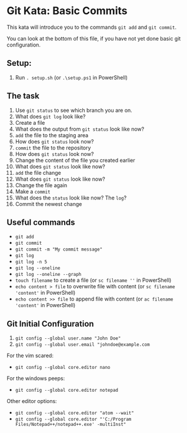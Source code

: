 # Git Kata: Basic Commits
This kata will introduce you to the commands `git add` and `git commit`.

You can look at the bottom of this file, if you have not yet done basic git configuration.

## Setup:

1. Run `. setup.sh` (or `.\setup.ps1` in PowerShell)

## The task

1. Use `git status` to see which branch you are on.
1. What does `git log` look like?
1. Create a file
1. What does the output from `git status` look like now?
1. `add` the file to the staging area
1. How does `git status` look now?
1. `commit` the file to the repository
1. How does `git status` look now?
1. Change the content of the file you created earlier
1. What does `git status` look like now?
1. `add` the file change
1. What does `git status` look like now?
1. Change the file again
1. Make a `commit`
1. What does the `status` look like now? The `log`?
1. Commit the newest change

## Useful commands
- `git add`
- `git commit`
- `git commit -m "My commit message"`
- `git log`
- `git log -n 5`
- `git log --oneline`
- `git log --oneline --graph`
- `touch filename` to create a file (or `sc filename ''` in PowerShell)
- `echo content > file` to overwrite file with content (or `sc filename 'content'` in PowerShell)
- `echo content >> file` to append file with content (or `ac filename 'content'` in PowerShell)


## Git Initial Configuration
1. `git config --global user.name "John Doe"`
1. `git config --global user.email "johndoe@example.com`

For the vim scared:
- `git config --global core.editor nano`

For the windows peeps:
- `git config --global core.editor notepad`

Other editor options:
- `git config --global core.editor "atom --wait"`
- `git config --global core.editor "'C:/Program Files/Notepad++/notepad++.exe' -multiInst"`
